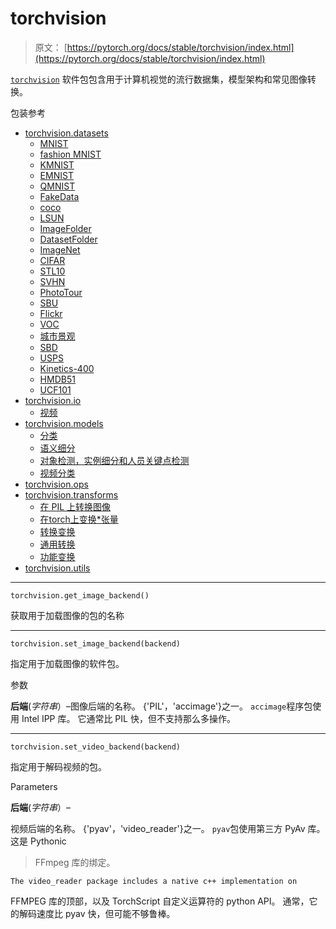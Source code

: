 # torchvision

> 原文： [https://pytorch.org/docs/stable/torchvision/index.html](https://pytorch.org/docs/stable/torchvision/index.html)

[`torchvision`](#module-torchvision "torchvision") 软件包包含用于计算机视觉的流行数据集，模型架构和常见图像转换。

包装参考

*   [torchvision.datasets](datasets.html)
    *   [MNIST](datasets.html#mnist)
    *   [fashion MNIST](datasets.html#fashion-mnist)
    *   [KMNIST](datasets.html#kmnist)
    *   [EMNIST](datasets.html#emnist)
    *   [QMNIST](datasets.html#qmnist)
    *   [FakeData](datasets.html#fakedata)
    *   [coco](datasets.html#coco)
    *   [LSUN](datasets.html#lsun)
    *   [ImageFolder](datasets.html#imagefolder)
    *   [DatasetFolder](datasets.html#datasetfolder)
    *   [ImageNet](datasets.html#imagenet)
    *   [CIFAR](datasets.html#cifar)
    *   [STL10](datasets.html#stl10)
    *   [SVHN](datasets.html#svhn)
    *   [PhotoTour](datasets.html#phototour)
    *   [SBU](datasets.html#sbu)
    *   [Flickr](datasets.html#flickr)
    *   [VOC](datasets.html#voc)
    *   [城市景观](datasets.html#cityscapes)
    *   [SBD](datasets.html#sbd)
    *   [USPS](datasets.html#usps)
    *   [Kinetics-400](datasets.html#kinetics-400)
    *   [HMDB51](datasets.html#hmdb51)
    *   [UCF101](datasets.html#ucf101)
*   [torchvision.io](io.html)
    *   [视频](io.html#video)
*   [torchvision.models](models.html)
    *   [分类](models.html#classification)
    *   [语义细分](models.html#semantic-segmentation)
    *   [对象检测，实例细分和人员关键点检测](models.html#object-detection-instance-segmentation-and-person-keypoint-detection)
    *   [视频分类](models.html#video-classification)
*   [torchvision.ops](ops.html)
*   [torchvision.transforms](transforms.html)
    *   [在 PIL 上转换图像](transforms.html#transforms-on-pil-image)
    *   [在torch上变换*张量](transforms.html#transforms-on-torch-tensor)
    *   [转换变换](transforms.html#conversion-transforms)
    *   [通用转换](transforms.html#generic-transforms)
    *   [功能变换](transforms.html#functional-transforms)
*   [torchvision.utils](utils.html)

* * *

```
torchvision.get_image_backend()
```

获取用于加载图像的包的名称

* * *

```
torchvision.set_image_backend(backend)
```

指定用于加载图像的软件包。

参数

**后端**(_字符串_）–图像后端的名称。 {'PIL'，'accimage'}之一。 `accimage`程序包使用 Intel IPP 库。 它通常比 PIL 快，但不支持那么多操作。

* * *

```
torchvision.set_video_backend(backend)
```

指定用于解码视频的包。

Parameters

**后端**(_字符串_）–

视频后端的名称。 {'pyav'，'video_reader'}之一。 `pyav`包使用第三方 PyAv 库。 这是 Pythonic

> FFmpeg 库的绑定。

```
The video_reader package includes a native c++ implementation on
```

FFMPEG 库的顶部，以及 TorchScript 自定义运算符的 python API。 通常，它的解码速度比 pyav 快，但可能不够鲁棒。